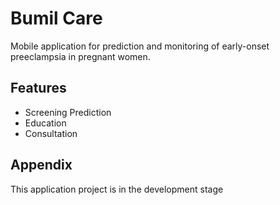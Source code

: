 
# Bumil Care
Mobile application for prediction and monitoring of early-onset preeclampsia in pregnant women.

## Features
- Screening Prediction
- Education
- Consultation

## Appendix
This application project is in the development stage
